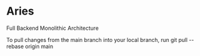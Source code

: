 # Aries
Full Backend Monolithic Architecture

To pull changes from the main branch into your local branch, run git pull --rebase origin main
